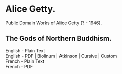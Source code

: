 # Alice Getty.

Public Domain Works of Alice Getty (? - 1946).

## The Gods of Northern Buddhism.

English - Plain Text  
English - PDF | Biolinum | Atkinson | Cursive | Custom  
French - Plain Text  
French - PDF  
